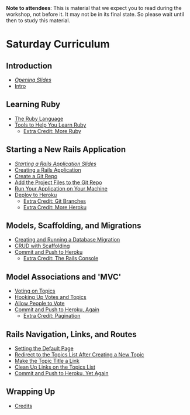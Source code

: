 <div class="alert alert-info">
<strong>Note to attendees</strong>: This is material that we expect you to read during the workshop, not before it.  It may not be in its final state. So please wait until then to study this material.
</div>

# Saturday Curriculum

## Introduction ##
* [_Opening Slides_](/workshop/opening)
* [Intro](curriculum)

## Learning Ruby ##
* [The Ruby Language](ruby_language)
* [Tools to Help You Learn Ruby](tools)
    * [Extra Credit: More Ruby](extra_credit/01_more_ruby)

## Starting a New Rails Application ##
* [_Starting a Rails Application Slides_](/workshop/starting_a_rails_application)
* [Creating a Rails Application](getting_started)
* [Create a Git Repo](create_a_new_git_repo)
* [Add the Project Files to the Git Repo](add_the_project_to_the_git_repo)
* [Run Your Application on Your Machine](running_your_application_locally)
* [Deploy to Heroku](deploy_to_heroku)
    * [Extra Credit: Git Branches](extra_credit/02_git_branches)
    * [Extra Credit: More Heroku](extra_credit/03_more_heroku)


## Models, Scaffolding, and Migrations ##
* [Creating and Running a Database Migration](creating_a_migration)
* [CRUD with Scaffolding](CRUD_with_scaffolding)
* [Commit and Push to Heroku](commit_and_push_to_heroku)
    * [Extra Credit: The Rails Console](extra_credit/04_console)

## Model Associations and 'MVC' ##
* [Voting on Topics](voting_on_topics)
* [Hooking Up Votes and Topics](hooking_up_votes_and_topics)
* [Allow People to Vote](allow_people_to_vote)
* [Commit and Push to Heroku, Again](commit_and_push_to_heroku_again)
    * [Extra Credit: Pagination](extra_credit/05_pagination)

## Rails Navigation, Links, and Routes ##
* [Setting the Default Page](setting_the_default_page)
* [Redirect to the Topics List After Creating a New Topic](redirect_to_the_topics_list_after_creating_a_new_topic)
* [Make the Topic Title a Link](make_the_topic_title_a_link)
* [Clean Up Links on the Topics List](clean_up_links_on_the_topics_list)
* [Commit and Push to Heroku, Yet Again](commit_and_push_to_heroku_yet_again)

## Wrapping Up ##
* [Credits](credits_and_next_steps)
